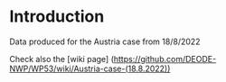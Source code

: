 # Introduction

Data produced for the Austria case from 18/8/2022

Check also the [wiki page] (https://github.com/DEODE-NWP/WP53/wiki/Austria-case-(18.8.2022))
